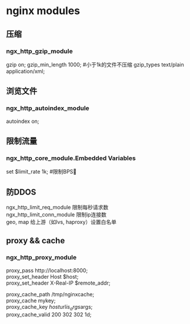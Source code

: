 # nginx modules

## 压缩
### ngx_http_gzip_module
gzip            on;
gzip_min_length 1000;   #小于1k的文件不压缩
gzip_types      text/plain application/xml;

## 浏览文件
### ngx_http_autoindex_module
autoindex   on;

## 限制流量
### ngx_http_core_module.Embedded Variables
set $limit_rate 1k; #限制BPS

## 防DDOS
ngx_http_limit_req_module 限制每秒请求数  
ngx_http_limit_conn_module 限制ip连接数  
geo, map 给上游（如lvs, haproxy）设置白名单  

## proxy && cache
### ngx_http_proxy_module
proxy_pass       http://localhost:8000;  
proxy_set_header Host      $host;  
proxy_set_header X-Real-IP $remote_addr;  

proxy_cache_path /tmp/nginxcache;  
proxy_cache mykey;  
proxy_cache_key $host$url$is_args$args;  
proxy_cache_valid 200 302 302 1d;  
